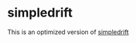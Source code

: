 # simpledrift

This is an optimized version of [simpledrift](https://forum.cfx.re/t/discontinued-simple-drift-mod-v1-1/23110)
